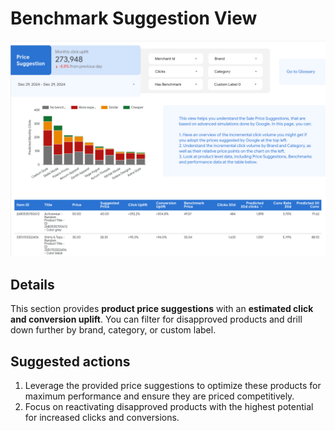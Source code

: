 # Benchmark Suggestion View

![Price Suggestion](../images/price_suggestion.png)

## Details

This section provides **product price suggestions** with an **estimated click
and conversion uplift**. You can filter for disapproved products and drill down
further by brand, category, or custom label.

## Suggested actions

1.  Leverage the provided price suggestions to optimize these products for
    maximum performance and ensure they are priced competitively.
2.  Focus on reactivating disapproved products with the highest potential for
    increased clicks and conversions.
